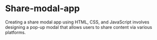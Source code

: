 # Share-modal-app
Creating a share modal app using HTML, CSS, and JavaScript involves designing a pop-up modal that allows users to share content via various platforms.
